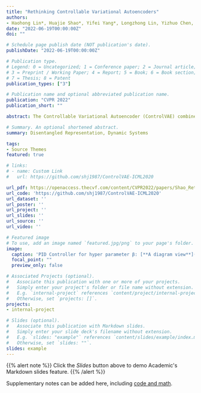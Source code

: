 ```yaml
---
title: "Rethinking Controllable Variational Autoencoders"
authors:
- Haohong Lin*, Huajie Shao*, Yifei Yang*, Longzhong Lin, Yizhuo Chen, Qinmin Yang, Han Zhao
date: "2022-06-19T00:00:00Z"
doi: ""

# Schedule page publish date (NOT publication's date).
publishDate: "2022-06-19T00:00:00Z"

# Publication type.
# Legend: 0 = Uncategorized; 1 = Conference paper; 2 = Journal article;
# 3 = Preprint / Working Paper; 4 = Report; 5 = Book; 6 = Book section;
# 7 = Thesis; 8 = Patent
publication_types: ["3"]

# Publication name and optional abbreviated publication name.
publication: "CVPR 2022"
publication_short: ""

abstract: The Controllable Variational Autoencoder (ControlVAE) combines automatic control theory with the basic VAE model to manipulate the KL-divergence for overcoming posterior collapse and learning disentangled representations. It has shown success in a variety of applications, such as image generation, disentangled representation learning, and language modeling. However, when it comes to disentangled representation learning, ControlVAE does not delve into the rationale behind it. The goal of this paper is to develop a deeper understanding of ControlVAE in learning disentangled representations, including the choice of a desired KL-divergence (i.e, set point), and its stability during training. We first fundamentally explain its ability to disentangle latent variables from an information bottleneck perspective. We show that KL-divergence is an upper bound of the variational information bottleneck. By controlling the KL-divergence gradually from a small value to a target value, ControlVAE can disentangle the latent factors one by one. Based on this finding, we propose a new DynamicVAE that leverages a modified incremental PI (proportionalintegral) controller, a variant of the proportional-integralderivative (PID) algorithm, and employs a moving average as well as a hybrid annealing method to evolve the value of KL-divergence smoothly in a tightly controlled fashion. In addition, we analytically derive a lower bound of the set point for disentangling. We then theoretically prove the stability of the proposed approach. Evaluation results on multiple benchmark datasets demonstrate that DynamicVAE achieves a good trade-off between the disentanglement and reconstruction quality. We also discover that it can separate disentangled representation learning and reconstruction via manipulating the desired KL-divergence.

# Summary. An optional shortened abstract.
summary: Disentangled Representation, Dynamic Systems

tags:
- Source Themes
featured: true

# links:
# - name: Custom Link
#   url: https://github.com/shj1987/ControlVAE-ICML2020

url_pdf: https://openaccess.thecvf.com/content/CVPR2022/papers/Shao_Rethinking_Controllable_Variational_Autoencoders_CVPR_2022_paper.pdf
url_code: 'https://github.com/shj1987/ControlVAE-ICML2020'
url_dataset: ''
url_poster: ''
url_project: ''
url_slides: ''
url_source: ''
url_video: ''

# Featured image
# To use, add an image named `featured.jpg/png` to your page's folder. 
image:
  caption: 'PID Controller for hyper parameter β: [**A diagram view**](https://unsplash.com/photos/s9CC2SKySJM)'
  focal_point: ""
  preview_only: false

# Associated Projects (optional).
#   Associate this publication with one or more of your projects.
#   Simply enter your project's folder or file name without extension.
#   E.g. `internal-project` references `content/project/internal-project/index.md`.
#   Otherwise, set `projects: []`.
projects:
- internal-project

# Slides (optional).
#   Associate this publication with Markdown slides.
#   Simply enter your slide deck's filename without extension.
#   E.g. `slides: "example"` references `content/slides/example/index.md`.
#   Otherwise, set `slides: ""`.
slides: example
---
```


{{% alert note %}}
Click the *Slides* button above to demo Academic's Markdown slides feature.
{{% /alert %}}

Supplementary notes can be added here, including [code and math](https://sourcethemes.com/academic/docs/writing-markdown-latex/).
